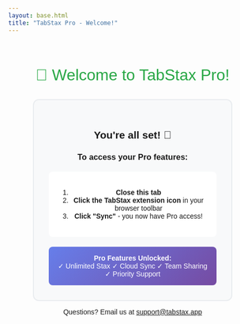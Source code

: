 ```yaml
---
layout: base.html
title: "TabStax Pro - Welcome!"
---
```


<div style="font-family: Arial, sans-serif; text-align: center; padding: 50px; max-width: 600px; margin: 0 auto;">

<div style="color: #28a745; font-size: 32px; margin-bottom: 30px;">
🎉 Welcome to TabStax Pro!
</div>

<div style="background: #f8f9fa; padding: 30px; border-radius: 12px; border: 2px solid #e9ecef;">

## You're all set! 🚀

### To access your Pro features:

<div style="background: white; padding: 20px; border-radius: 8px; margin: 20px 0;">

1. **Close this tab**
2. **Click the TabStax extension icon** in your browser toolbar  
3. **Click "Sync"** - you now have Pro access!

</div>

<div style="background: linear-gradient(135deg, #667eea 0%, #764ba2 100%); color: white; padding: 15px; border-radius: 8px; margin-top: 20px;">
<strong>Pro Features Unlocked:</strong><br>
✓ Unlimited Stax ✓ Cloud Sync ✓ Team Sharing ✓ Priority Support
</div>

</div>

Questions? Email us at [support@tabstax.app](mailto:support@tabstax.app)

</div>

<script>
// Get session ID from URL for analytics
const urlParams = new URLSearchParams(window.location.search);
const sessionId = urlParams.get('session_id');

if (sessionId) {
    // Optional: Send to analytics
    console.log('Payment completed:', sessionId);
}
</script>
